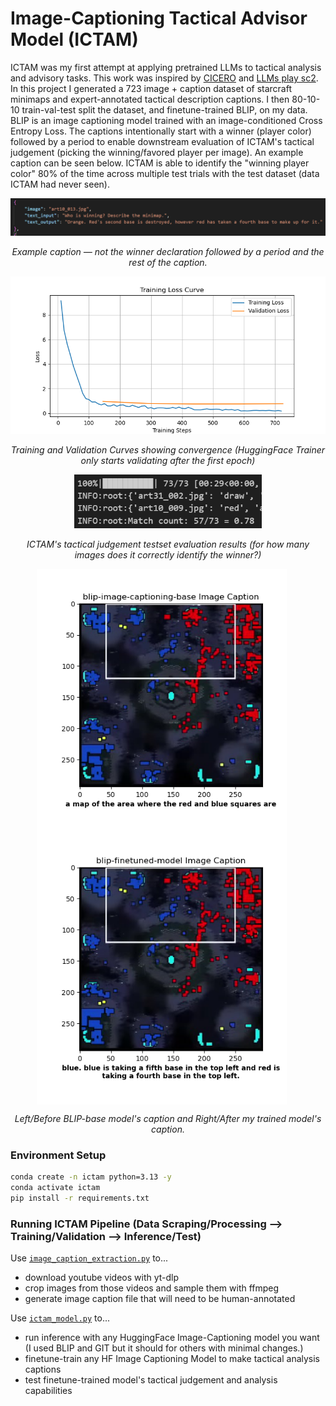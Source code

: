 # Image-Captioning Tactical Advisor Model (ICTAM)

ICTAM was my first attempt at applying pretrained LLMs to tactical analysis and advisory tasks. This work was inspired by [CICERO](https://www.science.org/doi/10.1126/science.ade9097) and [LLMs play sc2](https://arxiv.org/abs/2312.11865). In this project I generated a 723 image + caption dataset of starcraft minimaps and expert-annotated tactical description captions. I then 80-10-10 train-val-test split the dataset, and finetune-trained BLIP, on my data. BLIP is an image captioning model trained with an image-conditioned Cross Entropy Loss. The captions intentionally start with a winner (player color) followed by a period to enable downstream evaluation of ICTAM's tactical judgement (picking the winning/favored player per image). An example caption can be seen below. ICTAM is able to identify the "winning player color" 80% of the time across multiple test trials with the test dataset (data ICTAM had never seen).

<div align="center">
  <img src="example_caption.png" width="800" />
  <p><em>Example caption — not the winner declaration followed by a period and the rest of the caption.</em></p>
</div>

<div align="center">
  <img src="TrainingLossCurve.png" width="600" />
  <p><em>Training and Validation Curves showing convergence (HuggingFace Trainer only starts validating after the first epoch)</em></p>
</div>

<div align="center">
  <img src="ictam_eval.png" width="300" />
  <p><em>ICTAM's tactical judgement testset evaluation results (for how many images does it correctly identify the winner?)</em></p>
</div>

<div style="text-align:center">
  <img src="blip-image-captioning-base_image_caption.png" width="400" style="vertical-align: top; margin-right:20px;" />
  <img src="blip-finetuned-model_image_caption.png" width="400" style="vertical-align: top; margin-right:20px;" />
  <p><em>Left/Before BLIP-base model's caption and Right/After my trained model's caption.</em></p>
</div>



### Environment Setup
```bash
conda create -n ictam python=3.13 -y
conda activate ictam
pip install -r requirements.txt
```
### Running ICTAM Pipeline (Data Scraping/Processing --> Training/Validation --> Inference/Test)

Use [`image_caption_extraction.py`](./image_caption_extraction.py) to... 
- download youtube videos with yt-dlp
- crop images from those videos and sample them with ffmpeg
- generate image caption file that will need to be human-annotated

Use [`ictam_model.py`](./ictam_model.py) to...
- run inference with any HuggingFace Image-Captioning model you want (I used BLIP and GIT but it should for others with minimal changes.)
- finetune-train any HF Image Captioning Model to make tactical analysis captions
- test finetune-trained model's tactical judgement and analysis capabilities
